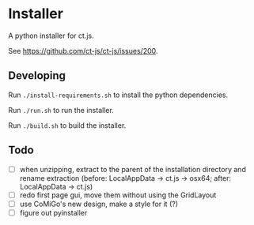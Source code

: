 # Installer

A python installer for ct.js.

See https://github.com/ct-js/ct-js/issues/200.

## Developing

Run `./install-requirements.sh` to install the python dependencies.

Run `./run.sh` to run the installer.

Run `./build.sh` to build the installer.

## Todo

-   [ ] when unzipping, extract to the parent of the installation directory and rename extraction (before: LocalAppData
        -> ct.js -> osx64; after: LocalAppData -> ct.js)
-   [ ] redo first page gui, move them without using the GridLayout
-   [ ] use CoMiGo's new design, make a style for it (?)
-   [ ] figure out pyinstaller
